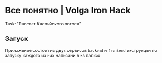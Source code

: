 # Все понятно | Volga Iron Hack

Task: "Рассвет Каспийского лотоса"

## Запуск

Приложение состоит из двух сервисов `backend` и `frontend` инструкции по запуску каждого из них написани в из папках
